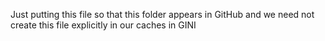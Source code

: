 Just putting this file so that this folder appears in GitHub and we need not create this file explicitly in our caches in GINI
